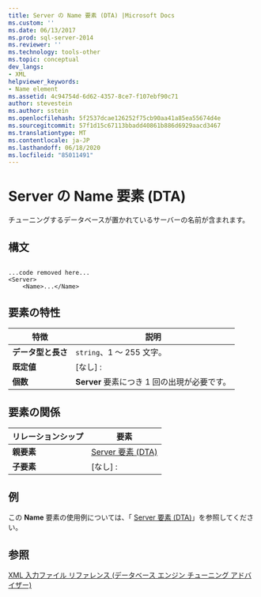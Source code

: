 ```yaml
---
title: Server の Name 要素 (DTA) |Microsoft Docs
ms.custom: ''
ms.date: 06/13/2017
ms.prod: sql-server-2014
ms.reviewer: ''
ms.technology: tools-other
ms.topic: conceptual
dev_langs:
- XML
helpviewer_keywords:
- Name element
ms.assetid: 4c94754d-6d62-4357-8ce7-f107ebf90c71
author: stevestein
ms.author: sstein
ms.openlocfilehash: 5f2537dcae126252f75cb90aa41a85ea55674d4e
ms.sourcegitcommit: 57f1d15c67113bbadd40861b886d6929aacd3467
ms.translationtype: MT
ms.contentlocale: ja-JP
ms.lasthandoff: 06/18/2020
ms.locfileid: "85011491"
---
```

# <a name="name-element-for-server-dta"></a>Server の Name 要素 (DTA)
  チューニングするデータベースが置かれているサーバーの名前が含まれます。  
  
## <a name="syntax"></a>構文  
  
```  
  
...code removed here...  
<Server>  
    <Name>...</Name>  
```  
  
## <a name="element-characteristics"></a>要素の特性  
  
|特徴|説明|  
|--------------------|-----------------|  
|**データ型と長さ**|`string`、1 ～ 255 文字。|  
|**既定値**|[なし] :|  
|**個数**|**Server** 要素につき 1 回の出現が必要です。|  
  
## <a name="element-relationships"></a>要素の関係  
  
|リレーションシップ|要素|  
|------------------|--------------|  
|**親要素**|[Server 要素 &#40;DTA&#41;](server-element-dta.md)|  
|**子要素**|[なし] :|  
  
## <a name="example"></a>例  
 この **Name** 要素の使用例については、「 [Server 要素 &#40;DTA&#41;](server-element-dta.md)」を参照してください。  
  
## <a name="see-also"></a>参照  
 [XML 入力ファイル リファレンス &#40;データベース エンジン チューニング アドバイザー&#41;](xml-input-file-reference-database-engine-tuning-advisor.md)  
  
  
